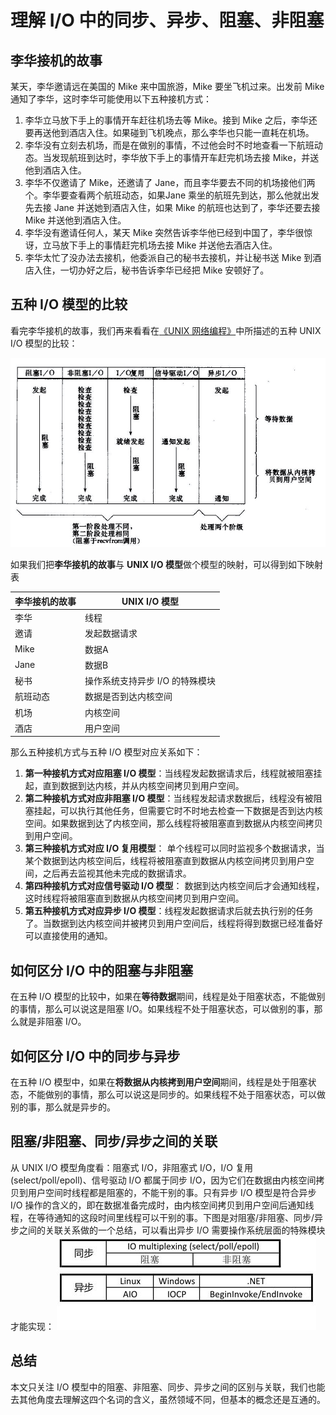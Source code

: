 # 理解 I/O 中的同步、异步、阻塞、非阻塞 #

## 李华接机的故事 ##
某天，李华邀请远在美国的 Mike 来中国旅游，Mike 要坐飞机过来。出发前 Mike 通知了李华，这时李华可能使用以下五种接机方式：  
1. 李华立马放下手上的事情开车赶往机场去等 Mike。接到 Mike 之后，李华还要再送他到酒店入住。如果碰到飞机晚点，那么李华也只能一直耗在机场。   
2. 李华没有立刻去机场，而是在做别的事情，不过他会时不时地查看一下航班动态。当发现航班到达时，李华放下手上的事情开车赶完机场去接 Mike，并送他到酒店入住。  
3. 李华不仅邀请了 Mike，还邀请了 Jane，而且李华要去不同的机场接他们两个。李华要查看两个航班动态，如果Jane 乘坐的航班先到达，那么他就出发先去接 Jane 并送她到酒店入住，如果 Mike 的航班也达到了，李华还要去接 Mike 并送他到酒店入住。  
4. 李华没有邀请任何人，某天 Mike 突然告诉李华他已经到中国了，李华很惊讶，立马放下手上的事情赶完机场去接 Mike 并送他去酒店入住。  
5. 李华太忙了没办法去接机，他委派自己的秘书去接机，并让秘书送 Mike 到酒店入住，一切办好之后，秘书告诉李华已经把 Mike 安顿好了。

## 五种 I/O 模型的比较 ##
看完李华接机的故事，我们再来看看在[《UNIX 网络编程》](https://book.douban.com/subject/1500149/)中所描述的五种 UNIX I/O 模型的比较：  

![](https://github.com/yongjianmeng/blog/blob/master/images/%E7%90%86%E8%A7%A3IO%E4%B8%AD%E7%9A%84%E5%90%8C%E6%AD%A5%E5%BC%82%E6%AD%A5%E9%98%BB%E5%A1%9E%E9%9D%9E%E9%98%BB%E5%A1%9E-0.png)

如果我们把**李华接机的故事**与 **UNIX I/O 模型**做个模型的映射，可以得到如下映射表  

| 李华接机的故事 | UNIX I/O 模型 |
| -------------| --------------|
| 李华 |  线程 |
| 邀请 |  发起数据请求 |
| Mike |  数据A |
| Jane |  数据B |
| 秘书 |  操作系统支持异步 I/O 的特殊模块 |
| 航班动态 |  数据是否到达内核空间 |
| 机场 | 内核空间 |
| 酒店 | 用户空间 |  

那么五种接机方式与五种 I/O 模型对应关系如下：
  
1. **第一种接机方式对应阻塞 I/O 模型**：当线程发起数据请求后，线程就被阻塞挂起，直到数据到达内核，并从内核空间拷贝到用户空间。
2. **第二种接机方式对应非阻塞 I/O 模型**：当线程发起请求数据后，线程没有被阻塞挂起，可以执行其他任务，但需要它时不时地去检查一下数据是否到达内核空间。如果数据到达了内核空间，那么线程将被阻塞直到数据从内核空间拷贝到用户空间。
3. **第三种接机方式对应 I/O 复用模型**： 单个线程可以同时监视多个数据请求，当某个数据到达内核空间后，线程将被阻塞直到数据从内核空间拷贝到用户空间，之后再去监视其他未完成的数据请求。
4. **第四种接机方式对应信号驱动 I/O 模型**： 数据到达内核空间后才会通知线程，这时线程将被阻塞直到数据从内核空间拷贝到用户空间。
5. **第五种接机方式对应异步 I/O 模型**：线程发起数据请求后就去执行别的任务了。当数据到达内核空间并被拷贝到用户空间后，线程将得到数据已经准备好可以直接使用的通知。

## 如何区分 I/O 中的阻塞与非阻塞 ##
在五种 I/O 模型的比较中，如果在**等待数据**期间，线程是处于阻塞状态，不能做别的事情，那么可以说这是阻塞 I/O。如果线程不处于阻塞状态，可以做别的事，那么就是非阻塞 I/O。

## 如何区分 I/O 中的同步与异步 ##
在五种 I/O 模型中，如果在**将数据从内核拷到用户空间**期间，线程是处于阻塞状态，不能做别的事情，那么可以说这是同步的。如果线程不处于阻塞状态，可以做别的事，那么就是异步的。

## 阻塞/非阻塞、同步/异步之间的关联 ##
从 UNIX I/O 模型角度看：阻塞式 I/O，非阻塞式 I/O，I/O 复用 (select/poll/epoll)、信号驱动 I/O 都属于同步 I/O，因为它们在数据由内核空间拷贝到用户空间时线程都是阻塞的，不能干别的事。只有异步 I/O 模型是符合异步 I/O 操作的含义的，即在数据准备完成时，由内核空间拷贝到用户空间后通知线程，在等待通知的这段时间里线程可以干别的事。下图是对阻塞/非阻塞、同步/异步之间的关联关系做的一个总结，可以看出异步 I/O 需要操作系统层面的特殊模块才能实现：
![](https://github.com/yongjianmeng/blog/blob/master/images/%E7%90%86%E8%A7%A3IO%E4%B8%AD%E7%9A%84%E5%90%8C%E6%AD%A5%E5%BC%82%E6%AD%A5%E9%98%BB%E5%A1%9E%E9%9D%9E%E9%98%BB%E5%A1%9E-1.png)

## 总结 ##
本文只关注 I/O 模型中的阻塞、非阻塞、同步、异步之间的区别与关联，我们也能去其他角度去理解这四个名词的含义，虽然领域不同，但基本的概念还是互通的。

